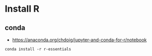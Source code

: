 # Install R

## conda

- https://anaconda.org/chdoig/jupyter-and-conda-for-r/notebook

~~~~
conda install -r r-essentials
~~~~
